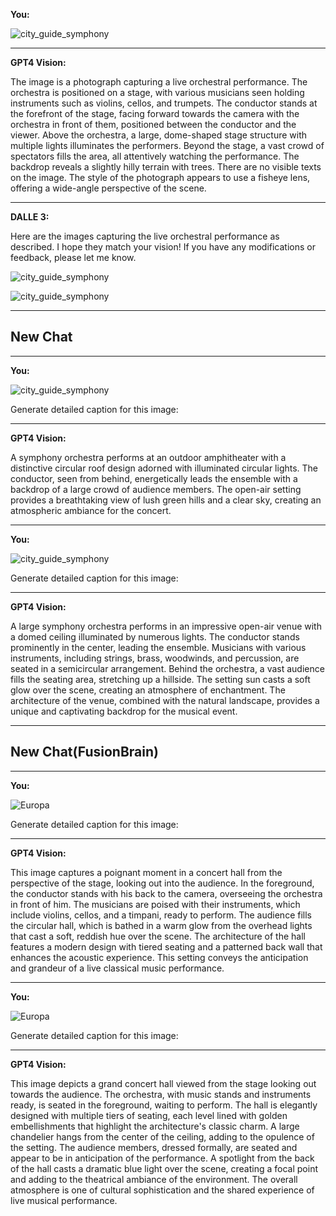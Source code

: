 **You:**

![city_guide_symphony](/Data/1163106293322616922-dalle3-0.jpg)

------------------

**GPT4 Vision:**

The image is a photograph capturing a live orchestral performance. The orchestra is positioned on a stage, with various musicians seen holding instruments such as violins, cellos, and trumpets. The conductor stands at the forefront of the stage, facing forward towards the camera with the orchestra in front of them, positioned between the conductor and the viewer. Above the orchestra, a large, dome-shaped stage structure with multiple lights illuminates the performers. Beyond the stage, a vast crowd of spectators fills the area, all attentively watching the performance. The backdrop reveals a slightly hilly terrain with trees. There are no visible texts on the image. The style of the photograph appears to use a fisheye lens, offering a wide-angle perspective of the scene.

------------------

**DALLE 3:**

Here are the images capturing the live orchestral performance as described. I hope they match your vision! If you have any modifications or feedback, please let me know.


![city_guide_symphony](/Data/1163106293322616922-dalle3-1.png)

![city_guide_symphony](/Data/1163106293322616922-dalle3-2.png)

------------------

## New Chat

------------------

**You:**

![city_guide_symphony](/Data/1163106293322616922-dalle3-2.png)

Generate detailed caption for this image:

------------------

**GPT4 Vision:**

A symphony orchestra performs at an outdoor amphitheater with a distinctive circular roof design adorned with illuminated circular lights. The conductor, seen from behind, energetically leads the ensemble with a backdrop of a large crowd of audience members. The open-air setting provides a breathtaking view of lush green hills and a clear sky, creating an atmospheric ambiance for the concert.

------------------

**You:**

![city_guide_symphony](/Data/1163106293322616922-dalle3-1.png)

Generate detailed caption for this image:

------------------

**GPT4 Vision:**

A large symphony orchestra performs in an impressive open-air venue with a domed ceiling illuminated by numerous lights. The conductor stands prominently in the center, leading the ensemble. Musicians with various instruments, including strings, brass, woodwinds, and percussion, are seated in a semicircular arrangement. Behind the orchestra, a vast audience fills the seating area, stretching up a hillside. The setting sun casts a soft glow over the scene, creating an atmosphere of enchantment. The architecture of the venue, combined with the natural landscape, provides a unique and captivating backdrop for the musical event.

------------------

## New Chat(FusionBrain)

------------------

**You:**

![Europa](/Data/1163106293322616922-FusionBrain-1.png)

Generate detailed caption for this image:

------------------

**GPT4 Vision:**

This image captures a poignant moment in a concert hall from the perspective of the stage, looking out into the audience. In the foreground, the conductor stands with his back to the camera, overseeing the orchestra in front of him. The musicians are poised with their instruments, which include violins, cellos, and a timpani, ready to perform. The audience fills the circular hall, which is bathed in a warm glow from the overhead lights that cast a soft, reddish hue over the scene. The architecture of the hall features a modern design with tiered seating and a patterned back wall that enhances the acoustic experience. This setting conveys the anticipation and grandeur of a live classical music performance.

------------------

**You:**

![Europa](/Data/1163106293322616922-FusionBrain-2.png)

Generate detailed caption for this image:

------------------

**GPT4 Vision:**

This image depicts a grand concert hall viewed from the stage looking out towards the audience. The orchestra, with music stands and instruments ready, is seated in the foreground, waiting to perform. The hall is elegantly designed with multiple tiers of seating, each level lined with golden embellishments that highlight the architecture's classic charm. A large chandelier hangs from the center of the ceiling, adding to the opulence of the setting. The audience members, dressed formally, are seated and appear to be in anticipation of the performance. A spotlight from the back of the hall casts a dramatic blue light over the scene, creating a focal point and adding to the theatrical ambiance of the environment. The overall atmosphere is one of cultural sophistication and the shared experience of live musical performance.